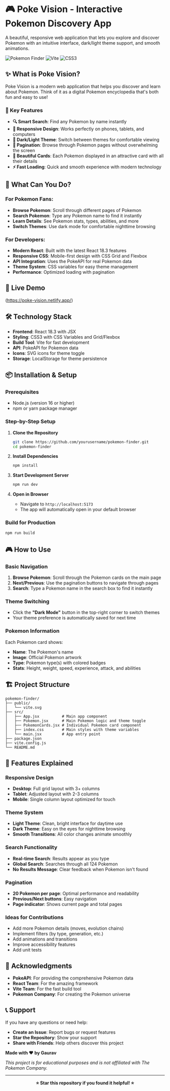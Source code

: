 # 🎮 Poke Vision - Interactive Pokemon Discovery App

A beautiful, responsive web application that lets you explore and discover Pokemon with an intuitive interface, dark/light theme support, and smooth animations.

![Pokemon Finder](https://img.shields.io/badge/React-18.3-blue?style=for-the-badge&logo=react)
![Vite](https://img.shields.io/badge/Vite-5.4-purple?style=for-the-badge&logo=vite)
![CSS3](https://img.shields.io/badge/CSS3-Responsive-green?style=for-the-badge&logo=css3)

## ✨ What is Poke Vision?

Poke Vision is a modern web application that helps you discover and learn about Pokemon. Think of it as a digital Pokemon encyclopedia that's both fun and easy to use! 

### 🌟 Key Features

- **🔍 Smart Search**: Find any Pokemon by name instantly
- **📱 Responsive Design**: Works perfectly on phones, tablets, and computers
- **🌙 Dark/Light Theme**: Switch between themes for comfortable viewing
- **📄 Pagination**: Browse through Pokemon pages without overwhelming the screen
- **🎨 Beautiful Cards**: Each Pokemon displayed in an attractive card with all their details
- **⚡ Fast Loading**: Quick and smooth experience with modern technology

## 🎯 What Can You Do?

### For Pokemon Fans:
- **Browse Pokemon**: Scroll through different pages of Pokemon
- **Search Pokemon**: Type any Pokemon name to find it instantly
- **Learn Details**: See Pokemon stats, types, abilities, and more
- **Switch Themes**: Use dark mode for comfortable nighttime browsing

### For Developers:
- **Modern React**: Built with the latest React 18.3 features
- **Responsive CSS**: Mobile-first design with CSS Grid and Flexbox
- **API Integration**: Uses the PokeAPI for real Pokemon data
- **Theme System**: CSS variables for easy theme management
- **Performance**: Optimized loading with pagination

## 🚀 Live Demo

(https://poke-vision.netlify.app/)


## 🛠️ Technology Stack

- **Frontend**: React 18.3 with JSX
- **Styling**: CSS3 with CSS Variables and Grid/Flexbox
- **Build Tool**: Vite for fast development
- **API**: PokeAPI for Pokemon data
- **Icons**: SVG icons for theme toggle
- **Storage**: LocalStorage for theme persistence

## 📦 Installation & Setup

### Prerequisites
- Node.js (version 16 or higher)
- npm or yarn package manager

### Step-by-Step Setup

1. **Clone the Repository**
   ```bash
   git clone https://github.com/yourusername/pokemon-finder.git
   cd pokemon-finder
   ```

2. **Install Dependencies**
   ```bash
   npm install
   ```

3. **Start Development Server**
   ```bash
   npm run dev
   ```

4. **Open in Browser**
   - Navigate to `http://localhost:5173`
   - The app will automatically open in your default browser

### Build for Production
```bash
npm run build
```

## 🎮 How to Use

### Basic Navigation
1. **Browse Pokemon**: Scroll through the Pokemon cards on the main page
2. **Next/Previous**: Use the pagination buttons to navigate through pages
3. **Search**: Type a Pokemon name in the search box to find it instantly

### Theme Switching
- Click the **"Dark Mode"** button in the top-right corner to switch themes
- Your theme preference is automatically saved for next time

### Pokemon Information
Each Pokemon card shows:
- **Name**: The Pokemon's name
- **Image**: Official Pokemon artwork
- **Type**: Pokemon type(s) with colored badges
- **Stats**: Height, weight, speed, experience, attack, and abilities

## 🏗️ Project Structure

```
pokemon-finder/
├── public/
│   └── vite.svg
├── src/
│   ├── App.jsx          # Main app component
│   ├── Pokemon.jsx      # Main Pokemon logic and theme toggle
│   ├── PokemonCards.jsx # Individual Pokemon card component
│   ├── index.css        # Main styles with theme variables
│   └── main.jsx         # App entry point
├── package.json
├── vite.config.js
└── README.md
```

## 🎨 Features Explained

### Responsive Design
- **Desktop**: Full grid layout with 3+ columns
- **Tablet**: Adjusted layout with 2-3 columns  
- **Mobile**: Single column layout optimized for touch

### Theme System
- **Light Theme**: Clean, bright interface for daytime use
- **Dark Theme**: Easy on the eyes for nighttime browsing
- **Smooth Transitions**: All color changes animate smoothly

### Search Functionality
- **Real-time Search**: Results appear as you type
- **Global Search**: Searches through all 124 Pokemon
- **No Results Message**: Clear feedback when Pokemon isn't found

### Pagination
- **20 Pokemon per page**: Optimal performance and readability
- **Previous/Next buttons**: Easy navigation
- **Page indicator**: Shows current page and total pages



### Ideas for Contributions
- Add more Pokemon details (moves, evolution chains)
- Implement filters (by type, generation, etc.)
- Add animations and transitions
- Improve accessibility features
- Add unit tests



## 🙏 Acknowledgments

- **PokeAPI**: For providing the comprehensive Pokemon data
- **React Team**: For the amazing framework
- **Vite Team**: For the fast build tool
- **Pokemon Company**: For creating the Pokemon universe

## 📞 Support

If you have any questions or need help:

- **Create an Issue**: Report bugs or request features
- **Star the Repository**: Show your support
- **Share with Friends**: Help others discover this project


**Made with ❤️ by Gaurav**

*This project is for educational purposes and is not affiliated with The Pokemon Company.*

---

<div align="center">

**⭐ Star this repository if you found it helpful! ⭐**

</div>
